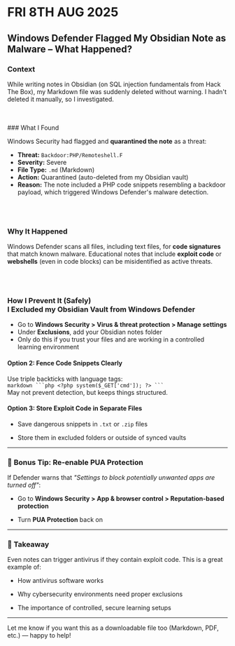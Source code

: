 # FRI 8TH AUG 2025
## Windows Defender Flagged My Obsidian Note as Malware – What Happened?

### Context

While writing notes in Obsidian (on SQL injection fundamentals from Hack The Box), my Markdown file was suddenly deleted without warning. I hadn't deleted it manually, so I investigated.
<div align="center">
<br>
<br>
</div>
### What I Found

Windows Security had flagged and **quarantined the note** as a threat:

- **Threat:** `Backdoor:PHP/Remoteshell.F`
- **Severity:** Severe
- **File Type:** `.md` (Markdown)
- **Action:** Quarantined (auto-deleted from my Obsidian vault)
- **Reason:** The note included a PHP code snippets resembling a backdoor payload, which triggered Windows Defender's malware detection.
<div align="center">
<br>
<br>
</div>

### Why It Happened

Windows Defender scans all files, including text files, for **code signatures** that match known malware. Educational notes that include **exploit code** or **webshells** (even in code blocks) can be misidentified as active threats.
<div align="center">
<br>
<br>
</div>

### How I Prevent It (Safely)<br>I Excluded my Obsidian Vault from Windows Defender

- Go to **Windows Security > Virus & threat protection > Manage settings**
- Under **Exclusions**, add your Obsidian notes folder
- Only do this if you trust your files and are working in a controlled learning environment

#### Option 2: Fence Code Snippets Clearly

Use triple backticks with language tags:  
` markdown ```php <?php system($_GET['cmd']); ?> ``` `  
May not prevent detection, but keeps things structured.

#### Option 3: Store Exploit Code in Separate Files

- Save dangerous snippets in `.txt` or `.zip` files
    
- Store them in excluded folders or outside of synced vaults
    

---

### 🔐 **Bonus Tip: Re-enable PUA Protection**

If Defender warns that _"Settings to block potentially unwanted apps are turned off"_:

- Go to **Windows Security > App & browser control > Reputation-based protection**
    
- Turn **PUA Protection** back on
    

---

### 🧪 Takeaway

Even notes can trigger antivirus if they contain exploit code. This is a great example of:

- How antivirus software works
    
- Why cybersecurity environments need proper exclusions
    
- The importance of controlled, secure learning setups
    

---

Let me know if you want this as a downloadable file too (Markdown, PDF, etc.) — happy to help!